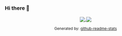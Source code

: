 ### Hi there 👋

<!--
**KhaledHN/KhaledHN** is a ✨ _special_ ✨ repository because its `README.md` (this file) appears on your GitHub profile.

Here are some ideas to get you started:

- 🔭 I’m currently working on ...
- 🌱 I’m currently learning ...
- 👯 I’m looking to collaborate on ...
- 🤔 I’m looking for help with ...
- 💬 Ask me about ...
- 📫 How to reach me: ...
- 😄 Pronouns: ...
- ⚡ Fun fact: ...
-->


<center>
 <a href="khaledhazem.vercel.app"> <img align="center" src="https://github-readme-stats.vercel.app/api/top-langs/?username=KhaledHN&theme=react&line_height=40&hide=css"/> </a>
<left>
    <a href="khaledhazem.vercel.app"> <img align="center" src="https://github-readme-stats-sigma-five.vercel.app/api/top-langs/?username=KhaledHN&theme=react&line_height=40&hide=css"/> </a>

  <small>Generated by: <a href="https://github.com/anuraghazra/github-readme-stats" traget="blank">github-readme-stats</a></small>

